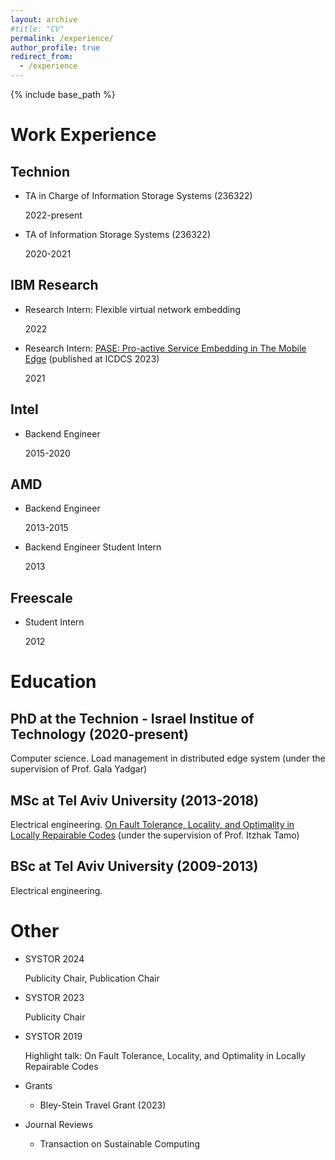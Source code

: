```yaml
---
layout: archive
#title: "CV"
permalink: /experience/
author_profile: true
redirect_from:
  - /experience
---
```


{% include base_path %}


Work Experience
=========


Technion
------
* TA in Charge of Information Storage Systems (236322)

    2022-present
* TA of Information Storage Systems (236322)

  2020-2021

IBM Research
-----
* Research Intern: Flexible virtual network embedding

  2022
* Research Intern: [PASE: Pro-active Service Embedding in The Mobile Edge](https://kolosov.cswp.cs.technion.ac.il/wp-content/uploads/sites/156/2023/08/PASE_ICDCS_23__arxiv_.pdf) (published at ICDCS 2023)

  2021

Intel 
--------
* Backend Engineer

  2015-2020

AMD
--------
* Backend Engineer

  2013-2015
* Backend Engineer Student Intern

  2013

Freescale
---------
* Student Intern

  2012


Education
==========
PhD at the Technion - Israel Institue of Technology (2020-present)
---------
Computer science.
Load management in distributed edge system (under the supervision of Prof. Gala Yadgar)

MSc at Tel Aviv University (2013-2018)
----------------
Electrical engineering.
[On Fault Tolerance, Locality, and Optimality in Locally Repairable Codes](https://doi.org/10.1145/3381832) (under the supervision of Prof. Itzhak Tamo)

BSc at Tel Aviv University (2009-2013)
--------------
Electrical engineering.



Other
========
* SYSTOR 2024

  Publicity Chair, Publication Chair
* SYSTOR 2023

  Publicity Chair
* SYSTOR 2019

  Highlight talk: On Fault Tolerance, Locality, and Optimality in Locally Repairable Codes
* Grants
  - Bley-Stein Travel Grant (2023)
* Journal Reviews
  - Transaction on Sustainable Computing
